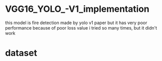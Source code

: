 # VGG16_YOLO_-V1_implementation

this model is fire detection made by yolo v1 paper
but it has very poor performance because of poor loss value
i tried so many times, but it didn't work

# dataset

